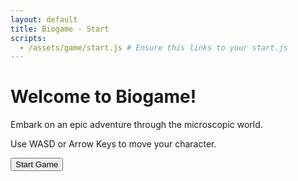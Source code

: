 ```yaml
---
layout: default
title: Biogame - Start
scripts:
  - /assets/game/start.js # Ensure this links to your start.js
---
```


<div class="start-page-content">
    <h1>Welcome to Biogame!</h1>
    <p>Embark on an epic adventure through the microscopic world.</p>
    <p>Use WASD or Arrow Keys to move your character.</p>
    <button id="startGameButton">Start Game</button>
</div>

<script type="module" src="{{ '/assets/game/start.js' | relative_url }}"></script>